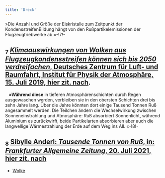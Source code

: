 ```yaml
---
title: 'Dreck'
---
```


»Die Anzahl und Größe der Eiskristalle zum Zeitpunkt der KondensstreifenBildung hängt von den Rußpartikelemissionen der Flugzeugtriebwerke ab.«-!7!-
## <sub class="subscript">**7**</sub> [_Klimaauswirkungen von Wolken aus Flugzeugkondensstreifen können sich bis 2050 verdreifachen_, Deutsches Zentrum für Luft- und Raumfahrt, Institut für Physik der Atmosphäre, 15. Juli 2019, hier zit. <u>nach</u>](https://www.dlr.de/content/de/artikel/news/2019/02/20190627_klimaauswirkung-von-wolken-aus-flugzeugkondensstreifen.html).
&nbsp;&nbsp;&nbsp;**»Während diese** in tieferen Atmosphärenschichten durch Regen ausgewaschen werden, verbleiben sie in den obersten Schichten drei bis zehn Jahre lang. Über die Jahre könnten dort einige Tausend Tonnen Ruß angesammelt werden. Die Teilchen ändern die Wechselwirkung zwischen Sonneneinstrahlung und Atmosphäre: Ruß absorbiert Sonnenlicht, während Aluminium es zurückwirft, beide Partikelarten absorbieren aber auch die langwellige Wärmestrahlung der Erde auf dem Weg ins All. «-!8!-
## <sub class="subscript">**8**</sub> [Sibylle Anderl: _Tausende Tonnen von Ruß_, in: _Frankfurter Allgemeine Zeitung_, 20. Juli 2021, hier zit. <u>nach</u>](https://zeitung.faz.net/faz/deutschland-und-die-welt/2021-07-20/tausende-tonnen-von-russ/638225.html)

* [Wolke](Clouds_de)
